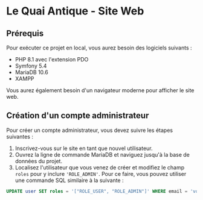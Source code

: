 # Le Quai Antique - Site Web

## Prérequis

Pour exécuter ce projet en local, vous aurez besoin des logiciels suivants :

- PHP 8.1 avec l'extension PDO
- Symfony 5.4
- MariaDB 10.6
- XAMPP

Vous aurez également besoin d'un navigateur moderne pour afficher le site web.

## Création d'un compte administrateur

Pour créer un compte administrateur, vous devez suivre les étapes suivantes :

1. Inscrivez-vous sur le site en tant que nouvel utilisateur.
2. Ouvrez la ligne de commande MariaDB et naviguez jusqu'à la base de données du projet.
3. Localisez l'utilisateur que vous venez de créer et modifiez le champ `roles` pour y inclure `'ROLE_ADMIN'`. Pour ce faire, vous pouvez utiliser une commande SQL similaire à la suivante :
```sql
UPDATE user SET roles = '["ROLE_USER", "ROLE_ADMIN"]' WHERE email = 'votre_email@example.com';

